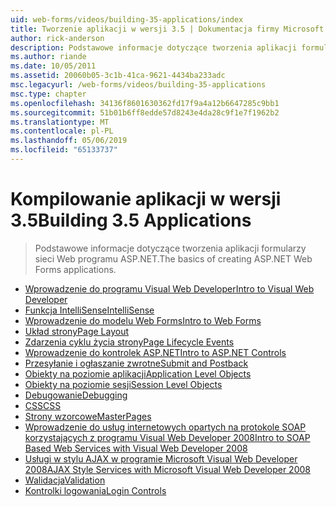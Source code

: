```yaml
---
uid: web-forms/videos/building-35-applications/index
title: Tworzenie aplikacji w wersji 3.5 | Dokumentacja firmy Microsoft
author: rick-anderson
description: Podstawowe informacje dotyczące tworzenia aplikacji formularzy sieci Web programu ASP.NET.
ms.author: riande
ms.date: 10/05/2011
ms.assetid: 20060b05-3c1b-41ca-9621-4434ba233adc
msc.legacyurl: /web-forms/videos/building-35-applications
msc.type: chapter
ms.openlocfilehash: 34136f8601630362fd17f9a4a12b6647285c9bb1
ms.sourcegitcommit: 51b01b6ff8edde57d8243e4da28c9f1e7f1962b2
ms.translationtype: MT
ms.contentlocale: pl-PL
ms.lasthandoff: 05/06/2019
ms.locfileid: "65133737"
---
```

# <a name="building-35-applications"></a><span data-ttu-id="aeb04-103">Kompilowanie aplikacji w wersji 3.5</span><span class="sxs-lookup"><span data-stu-id="aeb04-103">Building 3.5 Applications</span></span>

> <span data-ttu-id="aeb04-104">Podstawowe informacje dotyczące tworzenia aplikacji formularzy sieci Web programu ASP.NET.</span><span class="sxs-lookup"><span data-stu-id="aeb04-104">The basics of creating ASP.NET Web Forms applications.</span></span>

- [<span data-ttu-id="aeb04-105">Wprowadzenie do programu Visual Web Developer</span><span class="sxs-lookup"><span data-stu-id="aeb04-105">Intro to Visual Web Developer</span></span>](intro-to-visual-web-developer.md)
- [<span data-ttu-id="aeb04-106">Funkcja IntelliSense</span><span class="sxs-lookup"><span data-stu-id="aeb04-106">IntelliSense</span></span>](intellisense.md)
- [<span data-ttu-id="aeb04-107">Wprowadzenie do modelu Web Forms</span><span class="sxs-lookup"><span data-stu-id="aeb04-107">Intro to Web Forms</span></span>](intro-to-web-forms.md)
- [<span data-ttu-id="aeb04-108">Układ strony</span><span class="sxs-lookup"><span data-stu-id="aeb04-108">Page Layout</span></span>](page-layout.md)
- [<span data-ttu-id="aeb04-109">Zdarzenia cyklu życia strony</span><span class="sxs-lookup"><span data-stu-id="aeb04-109">Page Lifecycle Events</span></span>](page-lifecycle-events.md)
- [<span data-ttu-id="aeb04-110">Wprowadzenie do kontrolek ASP.NET</span><span class="sxs-lookup"><span data-stu-id="aeb04-110">Intro to ASP.NET Controls</span></span>](intro-to-aspnet-controls.md)
- [<span data-ttu-id="aeb04-111">Przesyłanie i ogłaszanie zwrotne</span><span class="sxs-lookup"><span data-stu-id="aeb04-111">Submit and Postback</span></span>](submit-and-postback.md)
- [<span data-ttu-id="aeb04-112">Obiekty na poziomie aplikacji</span><span class="sxs-lookup"><span data-stu-id="aeb04-112">Application Level Objects</span></span>](application-level-objects.md)
- [<span data-ttu-id="aeb04-113">Obiekty na poziomie sesji</span><span class="sxs-lookup"><span data-stu-id="aeb04-113">Session Level Objects</span></span>](session-level-objects.md)
- [<span data-ttu-id="aeb04-114">Debugowanie</span><span class="sxs-lookup"><span data-stu-id="aeb04-114">Debugging</span></span>](debugging.md)
- [<span data-ttu-id="aeb04-115">CSS</span><span class="sxs-lookup"><span data-stu-id="aeb04-115">CSS</span></span>](css.md)
- [<span data-ttu-id="aeb04-116">Strony wzorcowe</span><span class="sxs-lookup"><span data-stu-id="aeb04-116">MasterPages</span></span>](masterpages.md)
- [<span data-ttu-id="aeb04-117">Wprowadzenie do usług internetowych opartych na protokole SOAP korzystających z programu Visual Web Developer 2008</span><span class="sxs-lookup"><span data-stu-id="aeb04-117">Intro to SOAP Based Web Services with Visual Web Developer 2008</span></span>](an-introduction-to-soap-based-web-services-with-visual-web-developer-2008.md)
- [<span data-ttu-id="aeb04-118">Usługi w stylu AJAX w programie Microsoft Visual Web Developer 2008</span><span class="sxs-lookup"><span data-stu-id="aeb04-118">AJAX Style Services with Microsoft Visual Web Developer 2008</span></span>](ajax-style-services-with-microsoft-visual-web-developer-2008.md)
- [<span data-ttu-id="aeb04-119">Walidacja</span><span class="sxs-lookup"><span data-stu-id="aeb04-119">Validation</span></span>](validation.md)
- [<span data-ttu-id="aeb04-120">Kontrolki logowania</span><span class="sxs-lookup"><span data-stu-id="aeb04-120">Login Controls</span></span>](login-controls.md)
